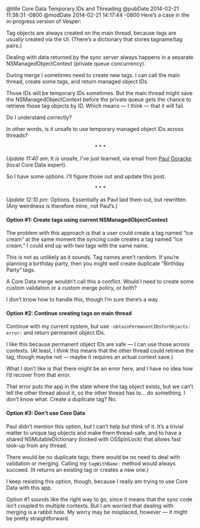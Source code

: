 @title Core Data Temporary IDs and Threading
@pubDate 2014-02-21 11:38:31 -0800
@modDate 2014-02-21 14:17:44 -0800
Here’s a case in the in-progress version of Vesper:

Tag objects are always created on the main thread, because tags are usually created via the UI. (There’s a dictionary that stores tagname/tag pairs.)

Dealing with data returned by the sync server always happens in a separate NSManagedObjectContext (private queue concurrency).

During merge I sometimes need to create new tags. I can call the main thread, create some tags, and return managed object IDs.

Those IDs will be temporary IDs sometimes. But the main thread might save the NSManagedObjectContext before the private queue gets the chance to retrieve those tag objects by ID. Which means — I think — that it will fail.

Do I understand correctly?

In other words, is it unsafe to use temporary managed object IDs across threads?

<p style="text-align:center">* * *</p>

<i>Update 11:40 am</i>: It *is* unsafe, I’ve just learned, via email from <a href="https://twitter.com/pgor">Paul Goracke</a> (local Core Data expert).

So I have some options. I’ll figure those out and update this post.

<p style="text-align:center">* * *</p>

<i>Update 12:10 pm</i>: Options. Essentially as Paul laid them out, but rewritten. (Any weirdness is therefore mine, not Paul’s.)

#### Option #1: Create tags using current NSManagedObjectContext

The problem with this approach is that a user could create a tag named “ice cream” at the same moment the syncing code creates a tag named “ice cream.” I could end up with two tags with the same name.

This is not as unlikely as it sounds. Tag names aren’t random. If you’re planning a birthday party, then you might well create duplicate “Birthday Party” tags.

A Core Data merge wouldn’t call this a conflict. Would I need to create some custom validation or a custom merge policy, or both?

I don’t know how to handle this, though I’m sure there’s a way.

#### Option #2: Continue creating tags on main thread

Continue with my current system, but use <code>-obtainPermanentIDsForObjects:&#8203;error:</code> and return permanent object IDs.

I like this because permanent object IDs are safe — I can use those across contexts. (At least, I <em>think</em> this means that the other thread could retrieve the tag, though maybe not — maybe it requires an actual context save.)

What I don’t like is that there might be an error here, and I have no idea how I’d recover from that error.

That error puts the app in the state where the tag object exists, but we can’t tell the other thread about it, so the other thread has to... do something. I don’t know what. Create a duplicate tag? No.

#### Option #3: Don’t use Core Data

Paul didn’t mention this option, but I can’t help but think of it. It’s a trivial matter to unique tag objects and make them thread-safe, and to have a shared NSMutableDictionary (locked with OSSpinLock) that allows fast look-up from any thread.

There would be no duplicate tags; there would be no need to deal with validation or merging. Calling my `tagWithName:` method would always succeed. (It returns an existing tag or creates a new one.)

I keep resisting this option, though, because I really am trying to use Core Data with this app.

Option #1 sounds like the right way to go, since it means that the sync code isn’t coupled to multiple contexts. But I am worried that dealing with merging is a rabbit hole. My worry may be misplaced, however — it might be pretty straightforward.
